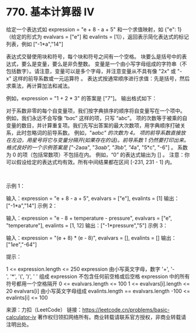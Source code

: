 # 770. 基本计算器 IV

给定一个表达式如 expression = "e + 8 - a + 5" 和一个求值映射，如 {"e": 1}（给定的形式为 evalvars = ["e"] 和 evalints = [1]），返回表示简化表达式的标记列表，例如 ["-1*a","14"]

表达式交替使用块和符号，每个块和符号之间有一个空格。
块要么是括号中的表达式，要么是变量，要么是非负整数。
变量是一个由小写字母组成的字符串（不包括数字）。请注意，变量可以是多个字母，并注意变量从不具有像 "2x" 或 "-x" 这样的前导系数或一元运算符 。
表达式按通常顺序进行求值：先是括号，然后求乘法，再计算加法和减法。

例如，expression = "1 + 2 * 3" 的答案是 ["7"]。
输出格式如下：

对于系数非零的每个自变量项，我们按字典排序的顺序将自变量写在一个项中。
例如，我们永远不会写像 “b*a*c” 这样的项，只写 “a*b*c”。
项的次数等于被乘的自变量的数目，并计算重复项。我们先写出答案的最大次数项，用字典顺序打破关系，此时忽略词的前导系数。
例如，"a*a*b*c" 的次数为 4。
项的前导系数直接放在左边，用星号将它与变量分隔开(如果存在的话)。前导系数 1 仍然要打印出来。
格式良好的一个示例答案是 ["-2*a*a*a", "3*a*a*b", "3*b*b", "4*a", "5*c", "-6"] 。
系数为 0 的项（包括常数项）不包括在内。
例如，“0” 的表达式输出为 [] 。
注意：你可以假设给定的表达式均有效。所有中间结果都在区间 [-231, 231 - 1] 内。

 

示例 1：

输入：expression = "e + 8 - a + 5", evalvars = ["e"], evalints = [1]
输出：["-1*a","14"]
示例 2：

输入：expression = "e - 8 + temperature - pressure",
evalvars = ["e", "temperature"], evalints = [1, 12]
输出：["-1*pressure","5"]
示例 3：

输入：expression = "(e + 8) * (e - 8)", evalvars = [], evalints = []
输出：["1*e*e","-64"]
 

提示：

1 <= expression.length <= 250
expression 由小写英文字母，数字 '+', '-', '*', '(', ')', ' ' 组成
expression 不包含任何前空格或后空格
expression 中的所有符号都用一个空格隔开
0 <= evalvars.length <= 100
1 <= evalvars[i].length <= 20
evalvars[i] 由小写英文字母组成
evalints.length == evalvars.length
-100 <= evalints[i] <= 100

来源：力扣（LeetCode）
链接：https://leetcode.cn/problems/basic-calculator-iv
著作权归领扣网络所有。商业转载请联系官方授权，非商业转载请注明出处。